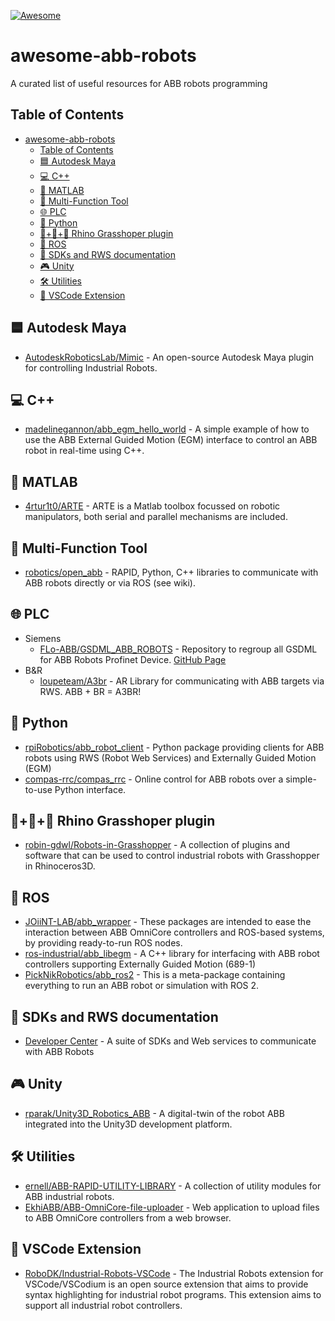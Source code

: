 [![Awesome](https://awesome.re/badge.svg)](https://awesome.re)

# awesome-abb-robots
A curated list of useful resources for ABB robots programming

## Table of Contents
- [awesome-abb-robots](#awesome-abb-robots)
  - [Table of Contents](#table-of-contents)
  - [🟦 Autodesk Maya](#-autodesk-maya)
  - [💻 C++](#-c)
  - [🧮 MATLAB](#-matlab)
  - [🧰 Multi-Function Tool](#-multi-function-tool)
  - [🌐 PLC](#-plc)
  - [🐍 Python](#-python)
  - [🦏+🦗+🤖 Rhino Grasshoper plugin](#-rhino-grasshoper-plugin)
  - [🤖 ROS](#-ros)
  - [🔧 SDKs and RWS documentation](#-sdks-and-rws-documentation)
  - [🎮 Unity](#-unity)
  - [🛠️ Utilities](#️-utilities)
  - [📝 VSCode Extension](#-vscode-extension)

## 🟦 Autodesk Maya
- [AutodeskRoboticsLab/Mimic](https://github.com/AutodeskRoboticsLab/Mimic) - An open-source Autodesk Maya plugin for controlling Industrial Robots.

## 💻 C++
- [madelinegannon/abb_egm_hello_world](https://github.com/madelinegannon/abb_egm_hello_world) - A simple example of how to use the ABB External Guided Motion (EGM) interface to control an ABB robot in real-time using C++.

## 🧮 MATLAB
- [4rtur1t0/ARTE](https://github.com/4rtur1t0/ARTE) - ARTE is a Matlab toolbox focussed on robotic manipulators, both serial and parallel mechanisms are included.

## 🧰 Multi-Function Tool
- [robotics/open_abb](https://github.com/robotics/open_abb) - RAPID, Python, C++ libraries to communicate with ABB robots directly or via ROS (see wiki).

## 🌐 PLC
- Siemens
  - [FLo-ABB/GSDML_ABB_ROBOTS](https://github.com/FLo-ABB/GSDML_ABB_ROBOTS) - Repository to regroup all GSDML for ABB Robots Profinet Device. [GitHub Page](https://flo-abb.github.io/GSDML_ABB_ROBOTS/)
- B&R
  - [loupeteam/A3br](https://github.com/loupeteam/A3br) - AR Library for communicating with ABB targets via RWS. ABB + BR = A3BR!

## 🐍 Python
- [rpiRobotics/abb_robot_client](https://github.com/rpiRobotics/abb_robot_client) - Python package providing clients for ABB robots using RWS (Robot Web Services) and Externally Guided Motion (EGM)
- [compas-rrc/compas_rrc](https://github.com/compas-rrc/compas_rrc) - Online control for ABB robots over a simple-to-use Python interface.

## 🦏+🦗+🤖 Rhino Grasshoper plugin
- [robin-gdwl/Robots-in-Grasshopper](https://github.com/robin-gdwl/Robots-in-Grasshopper) - A collection of plugins and software that can be used to control industrial robots with Grasshopper in Rhinoceros3D.

## 🤖 ROS
- [JOiiNT-LAB/abb_wrapper](https://github.com/JOiiNT-LAB/abb_wrapper) - These packages are intended to ease the interaction between ABB OmniCore controllers and ROS-based systems, by providing ready-to-run ROS nodes.
- [ros-industrial/abb_libegm](https://github.com/ros-industrial/abb_libegm) - A C++ library for interfacing with ABB robot controllers supporting Externally Guided Motion (689-1)
- [PickNikRobotics/abb_ros2](https://github.com/PickNikRobotics/abb_ros2) - This is a meta-package containing everything to run an ABB robot or simulation with ROS 2.

## 🔧 SDKs and RWS documentation
- [Developer Center](https://developercenter.robotstudio.com/) - A suite of SDKs and Web services to communicate with ABB Robots

## 🎮 Unity
- [rparak/Unity3D_Robotics_ABB](https://github.com/rparak/Unity3D_Robotics_ABB) - A digital-twin of the robot ABB integrated into the Unity3D development platform.

## 🛠️ Utilities
- [ernell/ABB-RAPID-UTILITY-LIBRARY](https://github.com/ernell/ABB-RAPID-UTILITY-LIBRARY) - A collection of utility modules for ABB industrial robots.
- [EkhiABB/ABB-OmniCore-file-uploader](https://github.com/EkhiABB/ABB-OmniCore-file-uploader) - Web application to upload files to ABB OmniCore controllers from a web browser.

## 📝 VSCode Extension
- [RoboDK/Industrial-Robots-VSCode](https://github.com/RoboDK/Industrial-Robots-VSCode) - The Industrial Robots extension for VSCode/VSCodium is an open source extension that aims to provide syntax highlighting for industrial robot programs. This extension aims to support all industrial robot controllers.
